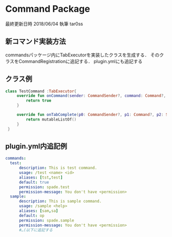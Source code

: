 Command Package
======
最終更新日時 2018/06/04 執筆 tar0ss

新コマンド実装方法
---
commandsパッケージ内にTabExecutorを実装したクラスを生成する．
そのクラスをCommandRegistrationに追記する．
plugin.ymlにも追記する

クラス例
----
```kotlin
class TestCommand :TabExecutor{
     override fun onCommand(sender: CommandSender?, command: Command?, label: String?, args: Array<out String>?): Boolean {
         return true
     }

     override fun onTabComplete(p0: CommandSender?, p1: Command?, p2: String?, p3: Array<out String>?): MutableList<String> {
         return mutableListOf()
     }
 }
 ```

 plugin.yml内追記例
 ---
 ```yaml
 commands:
   test:
       description: This is test command.
       usage: /test <name> <id>
       aliases: [tst,test]
       default: true
       permission: spade.test
       permission-message: You don't have <permission>
   sample:
       description: This is sample command.
       usage: /sample <help>
       aliases: [sam,sa]
       default: op
       permission: spade.sample
       permission-message: You don't have <permission>
       #…(以下に追記する
 ```
